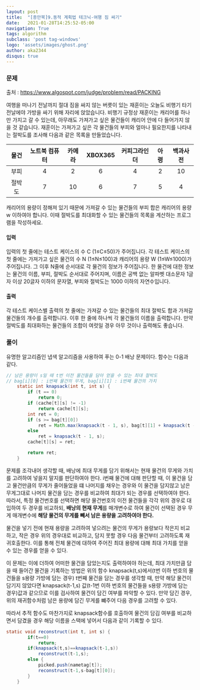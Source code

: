 ```yaml
---
layout: post
title:  "[종만북]9.동적 계획법 테크닉-여행 짐 싸기"
date:   2021-01-28T14:25:52-05:00
navigation: True
tags: algorithm
subclass: 'post tag-windows'
logo: 'assets/images/ghost.png'
author: aka2344
disqus: true
---
```

### 문제

출처 : https://www.algospot.com/judge/problem/read/PACKING

여행을 떠나기 전날까지 절대 짐을 싸지 않는 버릇이 있는 재훈이는 오늘도 비행기 타기 전날에야 가방을 싸기 위해 자리에 앉았습니다. 비행기 규정상 재훈이는 캐리어를 하나만 가지고 갈 수 있는데, 아무래도 가져가고 싶은 물건들이 캐리어 안에 다 들어가지 않을 것 같습니다. 재훈이는 가져가고 싶은 각 물건들의 부피와 얼마나 필요한지를 나타내는 절박도를 조사해 다음과 같은 목록을 만들었습니다.

|  물건  | 노트북 컴퓨터 | 카메라 | XBOX365 | 커피그라인더 | 아령 | 백과사전 |
| :----: | :-----------: | :----: | :-----: | :----------: | :--: | :------: |
|  부피  |       4       |   2    |    6    |      4       |  2   |    10    |
| 절박도 |       7       |   10   |    6    |      7       |  5   |    4     |

캐리어의 용량이 정해져 있기 때문에 가져갈 수 있는 물건들의 부피 합은 캐리어의 용량 w 이하여야 합니다. 이때 절박도를 최대화할 수 있는 물건들의 목록을 계산하는 프로그램을 작성하세요.



#### 입력

입력의 첫 줄에는 테스트 케이스의 수 C (1≤C≤50)가 주어집니다. 각 테스트 케이스의 첫 줄에는 가져가고 싶은 물건의 수 N (1≤N≤100)과 캐리어의 용량 W (1≤W≤1000)가 주어집니다. 그 이후 N줄에 순서대로 각 물건의 정보가 주어집니다. 한 물건에 대한 정보는 물건의 이름, 부피, 절박도 순서대로 주어지며, 이름은 공백 없는 알파벳 대소문자 1글자 이상 20글자 이하의 문자열, 부피와 절박도는 1000 이하의 자연수입니다.



#### 출력

각 테스트 케이스별 출력의 첫 줄에는 가져갈 수 있는 물건들의 최대 절박도 합과 가져갈 물건들의 개수를 출력합니다. 이후 한 줄에 하나씩 각 물건들의 이름을 출력합니다. 만약 절박도를 최대화하는 물건들의 조합이 여럿일 경우 아무 것이나 출력해도 좋습니다.



### 풀이

유명한 알고리즘인 냅색 알고리즘을 사용하여 푸는 0-1 배낭 문제이다. 함수는 다음과 같다.

```java
// 남은 용량이 s일 때 t번 이전 물건들을 담아 얻을 수 있는 최대 절박도
// bag[i][0] : i번째 물건의 무게, bag[i][1] : i번째 물건의 가치
	static int knapsack(int t, int s) {
		if (t == 0)
			return 0;
		if (cache[t][s] != -1)
			return cache[t][s];
		int ret = 0;
		if (s >= bag[t][0])
			ret = Math.max(knapsack(t - 1, s), bag[t][1] + knapsack(t - 1, s - bag[t][0]));
		else
			ret = knapsack(t - 1, s);
		cache[t][s] = ret;

		return ret;
	}
```

문제를 조각내어 생각할 때, 배낭에 최대 무게를 담기 위해서는 현재 물건의 무게와 가치를 고려하여 넣을지 말지를 판단하여야 한다. i번째 물건에 대해 판단할 때, 이 물건을 담고 물건만큼의 무게가 줄어들었을 떄 나머지를 채우는 경우와 이 물건을 담지않고 남은 무게그대로 나머지 물건을 담는 경우를 비교하여 최대가 되는 경우를 선택하여야 한다. 따라서, 특정 물건번호를 선택하면 해당 물건번호의 이전 물건들을 각각 위의 경우로 대입하여 두 경우를 비교하되, **배낭의 현재 무게**를 매개변수로 하여 물건이 선택된 경우 무게 매개변수에 **해당 물건의 무게를 빼서 남은 용량을 고려하여야 한다.**

물건을 넣기 전에 현재 용량을 고려하여 넣으려는 물건의 무게가 용량보다 작은지 비교하고, 작은 경우 위의 경우대로 비교하고, 담지 못할 경우 다음 물건부터 고려하도록 재귀호출한다. 이를 통해 전체 물건에 대하여 주어진 최대 용량에 대해 최대 가치를 얻을 수 있는 경우를 얻을 수 있다.



이 문제는 이에 더하여 어떠한 물건을 담았는지도 출력하여야 하는데, 최대 가치만큼 담을 때 들어간 물건을 기록하는 방법은 위의 함수 knapsack(t,s)에서(t번 이하 번호의 물건들을 s용량 가방에 담는 경우) t번째 물건을 담는 경우를 생각할 때, 만약 해당 물건이 담기지 않았다면 knapsack(t-1,s) 값(t-1번 이하 번호의 물건들을 s용량 가방에 담는 경우)값과 같으므로 이를 검사하여 물건이 담긴 여부를 파악할 수 있다. 만약 담긴 경우, 위의 재귀함수처럼 남은 용량에 담긴 무게를 뺴주어 다음 경우를 고려할 수 있다. 

따라서 추적 함수도 마찬가지로 knapsack함수를 호출하여 물건의 담김 여부를 비교하면서 담겼을 경우 해당 이름을 스택에 넣어서 다음과 같이 기록할 수 있다.

```java
static void reconstruct(int t, int s) {
		if(t==0)
			return;
		if(knapsack(t,s)==knapsack(t-1,s))
			reconstruct(t-1,s);
		else {
			picked.push(nametag[t]);
			reconstruct(t-1,s-bag[t][0]);
		}
	}
```

